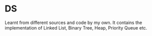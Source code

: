 # DS
Learnt from different sources and code by my own.
It contains the implementation of Linked List, Binary Tree, Heap, Priority Queue etc.
